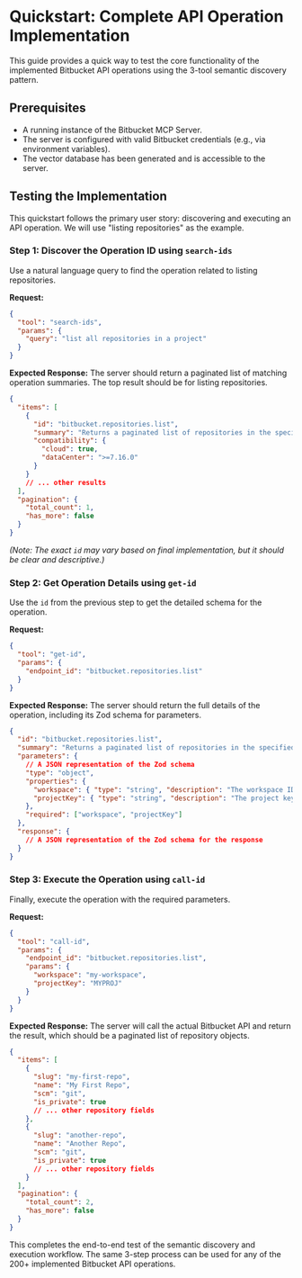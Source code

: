 # Quickstart: Complete API Operation Implementation

This guide provides a quick way to test the core functionality of the implemented Bitbucket API operations using the 3-tool semantic discovery pattern.

## Prerequisites

- A running instance of the Bitbucket MCP Server.
- The server is configured with valid Bitbucket credentials (e.g., via environment variables).
- The vector database has been generated and is accessible to the server.

## Testing the Implementation

This quickstart follows the primary user story: discovering and executing an API operation. We will use "listing repositories" as the example.

### Step 1: Discover the Operation ID using `search-ids`

Use a natural language query to find the operation related to listing repositories.

**Request:**

```json
{
  "tool": "search-ids",
  "params": {
    "query": "list all repositories in a project"
  }
}
```

**Expected Response:**
The server should return a paginated list of matching operation summaries. The top result should be for listing repositories.

```json
{
  "items": [
    {
      "id": "bitbucket.repositories.list",
      "summary": "Returns a paginated list of repositories in the specified project.",
      "compatibility": {
        "cloud": true,
        "dataCenter": ">=7.16.0"
      }
    }
    // ... other results
  ],
  "pagination": {
    "total_count": 1,
    "has_more": false
  }
}
```

_(Note: The exact `id` may vary based on final implementation, but it should be clear and descriptive.)_

### Step 2: Get Operation Details using `get-id`

Use the `id` from the previous step to get the detailed schema for the operation.

**Request:**

```json
{
  "tool": "get-id",
  "params": {
    "endpoint_id": "bitbucket.repositories.list"
  }
}
```

**Expected Response:**
The server should return the full details of the operation, including its Zod schema for parameters.

```json
{
  "id": "bitbucket.repositories.list",
  "summary": "Returns a paginated list of repositories in the specified project.",
  "parameters": {
    // A JSON representation of the Zod schema
    "type": "object",
    "properties": {
      "workspace": { "type": "string", "description": "The workspace ID or slug." },
      "projectKey": { "type": "string", "description": "The project key." }
    },
    "required": ["workspace", "projectKey"]
  },
  "response": {
    // A JSON representation of the Zod schema for the response
  }
}
```

### Step 3: Execute the Operation using `call-id`

Finally, execute the operation with the required parameters.

**Request:**

```json
{
  "tool": "call-id",
  "params": {
    "endpoint_id": "bitbucket.repositories.list",
    "params": {
      "workspace": "my-workspace",
      "projectKey": "MYPROJ"
    }
  }
}
```

**Expected Response:**
The server will call the actual Bitbucket API and return the result, which should be a paginated list of repository objects.

```json
{
  "items": [
    {
      "slug": "my-first-repo",
      "name": "My First Repo",
      "scm": "git",
      "is_private": true
      // ... other repository fields
    },
    {
      "slug": "another-repo",
      "name": "Another Repo",
      "scm": "git",
      "is_private": true
      // ... other repository fields
    }
  ],
  "pagination": {
    "total_count": 2,
    "has_more": false
  }
}
```

This completes the end-to-end test of the semantic discovery and execution workflow. The same 3-step process can be used for any of the 200+ implemented Bitbucket API operations.
